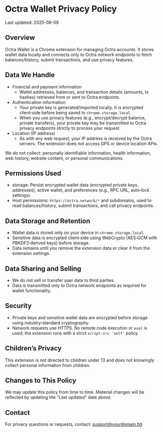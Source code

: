 # Octra Wallet Privacy Policy

Last updated: 2025-08-09

## Overview
Octra Wallet is a Chrome extension for managing Octra accounts. It stores wallet data locally and connects only to Octra network endpoints to fetch balances/history, submit transactions, and use privacy features.

## Data We Handle
- Financial and payment information
  - Wallet addresses, balances, and transaction details (amounts, tx hashes) retrieved from or sent to Octra endpoints.
- Authentication information
  - Your private key is generated/imported locally. It is encrypted client‑side before being saved to `chrome.storage.local`.
  - When you use privacy features (e.g., encrypt/decrypt balance, private transfers), your private key may be transmitted to Octra privacy endpoints strictly to process your request.
- Location (IP address)
  - As with any web request, your IP address is received by the Octra servers. The extension does not access GPS or device location APIs.

We do not collect: personally identifiable information, health information, web history, website content, or personal communications.

## Permissions Used
- storage: Persist encrypted wallet data (encrypted private keys, addresses), active wallet, and preferences (e.g., RPC URL, auto‑lock settings).
- Host permissions: `https://octra.network/*` and subdomains, used to read balances/history, submit transactions, and call privacy endpoints.

## Data Storage and Retention
- Wallet data is stored only on your device in `chrome.storage.local`.
- Sensitive data is encrypted client‑side using WebCrypto (AES‑GCM with PBKDF2‑derived keys) before storage.
- Data remains until you remove the extension data or clear it from the extension settings.

## Data Sharing and Selling
- We do not sell or transfer user data to third parties.
- Data is transmitted only to Octra network endpoints as required for wallet functionality.

## Security
- Private keys and sensitive wallet data are encrypted before storage using industry‑standard cryptography.
- Network requests use HTTPS. No remote code execution or `eval` is used; the extension runs with a strict `script-src 'self'` policy.

## Children’s Privacy
This extension is not directed to children under 13 and does not knowingly collect personal information from children.

## Changes to This Policy
We may update this policy from time to time. Material changes will be reflected by updating the “Last updated” date above.

## Contact
For privacy questions or requests, contact: support@yourdomain.tld
